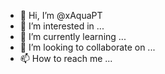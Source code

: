 - 👋 Hi, I’m @xAquaPT
- 👀 I’m interested in ...
- 🌱 I’m currently learning ...
- 💞️ I’m looking to collaborate on ...
- 📫 How to reach me ...

<!---
xAquaPT/xAquaPT is a ✨ special ✨ repository because its `README.md` (this file) appears on your GitHub profile.
You can click the Preview link to take a look at your changes.
--->
